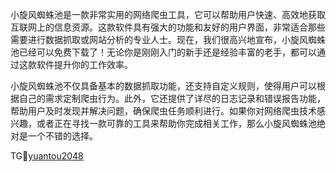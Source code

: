 小旋风蜘蛛池是一款非常实用的网络爬虫工具，它可以帮助用户快速、高效地获取互联网上的信息资源。这款软件具有强大的功能和友好的用户界面，非常适合那些需要进行数据抓取或网站分析的专业人士。现在，我们很高兴地宣布，小旋风蜘蛛池已经可以免费下载了！无论你是刚刚入门的新手还是经验丰富的老手，都可以通过这款软件提升你的工作效率。

小旋风蜘蛛池不仅具备基本的数据抓取功能，还支持自定义规则，使得用户可以根据自己的需求定制爬虫行为。此外，它还提供了详尽的日志记录和错误报告功能，帮助用户及时发现并解决问题，确保爬虫任务顺利进行。如果你对网络爬虫技术感兴趣，或者正在寻找一款可靠的工具来帮助你完成相关工作，那么小旋风蜘蛛池绝对是一个不错的选择。

TG💪[yuantou2048](https://github.com/user-attachments/assets/42a5a4a5-fea9-4a1d-8aa0-73e57e430cca)